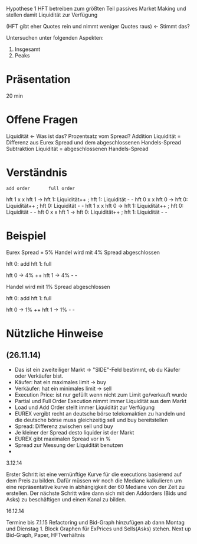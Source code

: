 Hypothese 1
HFT betreiben zum größten Teil passives Market Making und stellen damit Liquidität zur Verfügung

(HFT gibt eher Quotes rein und nimmt weniger Quotes raus) <- Stimmt das?

Untersuchen unter folgenden Aspekten:
1. Insgesamt
2. Peaks

# Präsentation
20 min

# Offene Fragen
Liquidität <- Was ist das? Prozentsatz vom Spread?
Addition Liquidität = Differenz aus Eurex Spread und dem abgeschlossenen Handels-Spread
Subtraktion Liquidität = abgeschlossenen Handels-Spread

# Verständnis

	add order		full order
hft 1 		x			x			hft 1  	-> hft 1: Liquidität++ ; hft 1: Liquidität - -
hft 0 		x			x			hft 0  	-> hft 0: Liquidität++ ; hft 0: Liquidität - -
hft 1 		x			x			hft 0  	-> hft 1: Liquidität++ ; hft 0: Liquidität - -
hft 0 		x			x			hft 1  	-> hft 0: Liquidität++ ; hft 1: Liquidität - -


# Beispiel

Eurex Spread = 5%
Handel wird mit 4% Spread abgeschlossen

hft 0: add		hft 1: full

hft 0 -> 4% ++
hft 1 -> 4% - -

Handel wird mit 1% Spread abgeschlossen

hft 0: add		hft 1: full

hft 0 -> 1% ++
hft 1 -> 1% - -


# Nützliche Hinweise
## (26.11.14)
* Das ist ein zweiteiliger Markt -> "SIDE"-Feld bestimmt, ob du Käufer oder Verkäufer bist.
* Käufer: hat ein maximales limit -> buy
* Verkäufer: hat ein minimales limit -> sell
* Execution Price: ist nur gefüllt wenn nicht zum Limit ge/verkauft wurde
* Partial und Full Order Execution nimmt immer Liquidität aus dem Markt
* Load und Add Order stellt immer Liquidität zur Verfügung
* EUREX vergibt recht an deutsche börse telekomaktien zu handeln und die deutsche börse muss gleichzeitig sell und buy bereitstellen 
* Spread: Differenz zwischen sell und buy
* Je kleiner der Spread desto liquider ist der Markt
* EUREX gibt maximalen Spread vor in %
* Spread zur Messung der Liquidität benutzen
* 
3.12.14

Erster Schritt ist eine vernünftige Kurve für die executions basierend auf dem Preis zu bilden.
Dafür müssen wir noch die Mediane kalkulieren um eine repräsentative kurve in abhängigkeit der 60 Mediane von der Zeit zu erstellen. 
Der nächste Schritt wäre dann sich mit den Addorders (Bids und Asks) zu beschäftigen und einen Kanal zu bilden.

16.12.14

Termine
	bis 7.1.15 Refactoring und Bid-Graph hinzufügen
	ab dann Montag und Dienstag 1. Block
Graphen für ExPrices und Sells(Asks) stehen.
Next up Bid-Graph, Paper, HFTverhältnis


